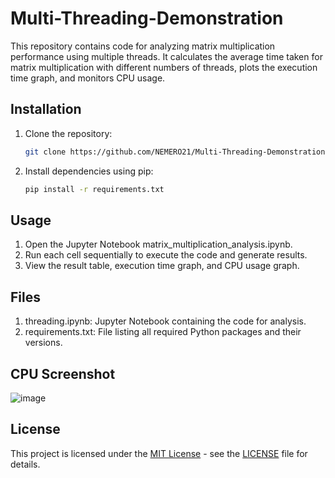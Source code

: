 # Multi-Threading-Demonstration


This repository contains code for analyzing matrix multiplication performance using multiple threads. It calculates the average time taken for matrix multiplication with different numbers of threads, plots the execution time graph, and monitors CPU usage.

## Installation

1. Clone the repository:
   ```bash
   git clone https://github.com/NEMERO21/Multi-Threading-Demonstration

2. Install dependencies using pip:
   ```bash
   pip install -r requirements.txt

## Usage

1. Open the Jupyter Notebook matrix_multiplication_analysis.ipynb.
2. Run each cell sequentially to execute the code and generate results.
3. View the result table, execution time graph, and CPU usage graph.

## Files

1. threading.ipynb: Jupyter Notebook containing the code for analysis.
2. requirements.txt: File listing all required Python packages and their versions.

## CPU Screenshot
![image](https://github.com/NEMERO21/Multi-Threading-Demonstration/assets/97607950/5bf24d6a-f9fd-4ec3-bf5e-fc5a5ef23f45)


## License

This project is licensed under the [MIT License](https://github.com/NEMERO21/Multi-Threading-Demonstration/blob/main/LICENSE) - see the [LICENSE](https://github.com/NEMERO21/Multi-Threading-Demonstration/blob/main/LICENSE) file for details.
